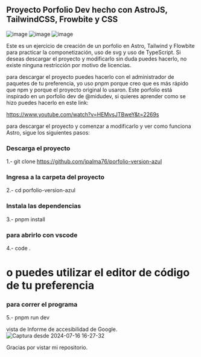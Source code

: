 ## Proyecto Porfolio Dev hecho con AstroJS, TailwindCSS, Frowbite y CSS
![image](https://github.com/user-attachments/assets/11190c6e-b155-482e-b6f3-7f280247d564)
![image](https://github.com/user-attachments/assets/4a3734f9-34dc-42a4-812a-a049c04c7288)
![image](https://github.com/user-attachments/assets/686d4910-9fef-400c-bff5-ea6ce0be6461)

Este es un ejercicio de creación de un porfolio en Astro, Tailwind y Flowbite para practicar la componetización, uso de svg y uso de TypeScript.
Si deseas descargar el proyecto y modificarlo sin duda puedes hacerlo, no existe ninguna restricción por motivo de licencias.

para descargar el proyecto puedes hacerlo con el administrador de paquetes de tu preferencia, yo uso pnpm porque creo que es más rápido que npm y porque el proyecto original lo usaron. Este porfolio está inspirado en un porfolio dev de @midudev, si quieres aprender como se hizo puedes hacerlo en este link:

https://www.youtube.com/watch?v=HEMvsJTBweY&t=2269s

para descargar el proyecto y comenzar a modificarlo y ver como funciona Astro, sigue los siguientes pasos:
### Descarga el proyecto
1.- git clone https://github.com/jpalma76/porfolio-version-azul
### Ingresa a la carpeta del proyecto
2.- cd porfolio-version-azul
### Instala las dependencias
3.- pnpm install
### para abrirlo con vscode
4.- code . 
# o puedes utilizar el editor de código de tu preferencia
### para correr el programa
5.- pnpm run dev

vista de Informe de accesibilidad de Google.
![Captura desde 2024-07-16 16-27-32](https://github.com/user-attachments/assets/220b14e2-2d42-4f5e-9291-75304cb839e3)

Gracias por vistar mi repositorio.
